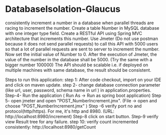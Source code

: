 # DatabaseIsolation-Glaucus
consistently increment a number in a database when parallel threads are racing to increment the number.
Create a table Number in MySQL database with one integer type field.
Create a RESTful API using Spring MVC architecture that increments this number.
Use Jmeter (Do not use postman because it does not send parallel requests) to call this API with 5000 users so that a lot of parallel requests are sent to server to increment the number.
Now set the initial value of Number to 0.
After the execution of Jmeter, the value of the number in the database shall be 5000. (Try the same with a bigger number 100000)
The API should be scalable i.e. if deployed on multiple machines with same database, the result should be consistent.

Steps to run this application:
step 1: After code checkout, import on your IDE and click on maven update.
step 2- change database connection parameter (like url, user, password, schema name in url ) in application.properties. 
Step-4- Run the application (	Run As -> Run as spring boot application)
Step 5-  open jmeter and open "POST_NumberIncrement.jmx". (File -> open and choose "POST_NumberIncrement.jmx" )
Step -6  verify port no and protocol(http/https). For me, it's http and 8980. (URL: http://localhost:8980/increment)
Step-8 click on start button.
Step-9 verify view Result tree for any failure. 
step 10: verify count incremented consistently: http://localhost:8980/getCount
